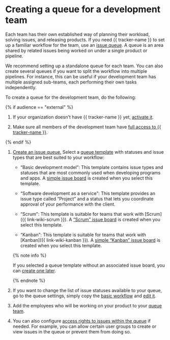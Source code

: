 # Creating a queue for a development team

Each team has their own established way of planning their workload, solving issues, and releasing products. If you need {{ tracker-name }} to set up a familiar workflow for the team, use an [issue queue](queue-intro.md). A queue is an area shared by related issues being worked on under a single product or pipeline.

We recommend setting up a standalone queue for each team. You can also create several queues if you want to split the workflow into multiple pipelines. For instance, this can be useful if your development team has multiple assigned sub-teams, each performing their own tasks independently.

To create a queue for the development team, do the following:

{% if audience == "external" %}

1. If your organization doesn't have {{ tracker-name }} yet, [activate it](enable-tracker.md).

1. Make sure all members of the development team have [full access to {{ tracker-name }}](access.md).

{% endif %}

1. [Create an issue queue.](manager/create-queue.md) Select a [queue template](manager/workflows.md) with statuses and issue types that are best suited to your workflow:

    - <q>Basic development model</q>: This template contains issue types and statuses that are most commonly used when developing programs and apps. A [simple issue board](#board_types) is created when you select this template.

    - <q>Software development as a service</q>: This template provides an issue type called <q>Project</q> and a status that lets you coordinate approval of your performance with the client.

    - <q>Scrum</q>: This template is suitable for teams that work with [Scrum]({{ link-wiki-scrum }}). A [<q>Scrum</q> issue board](manager/agile.md#sec_boards.md) is created when you select this template.

    - <q>Kanban</q>: This template is suitable for teams that work with [Kanban]({{ link-wiki-kanban }}). A [simple <q>Kanban</q> issue board](manager/agile.md#sec_boards.md) is created when you select this template.

    {% note info %}

    If you selected a queue template without an associated issue board, you can [create one later](manager/create-agile-board.md).

    {% endnote %}

1. If you want to change the list of issue statuses available to your queue, go to the queue settings, simply copy the [basic workflow](manager/add-workflow.md) and [edit it](manager/workflow-status-edit.md).

1. Add the employees who will be working on your product to your [queue team](manager/queue-team.md).

1. You can also configure [access rights to issues within the queue](manager/queue-access.md) if needed. For example, you can allow certain user groups to create or view issues in the queue or prevent them from doing so.

